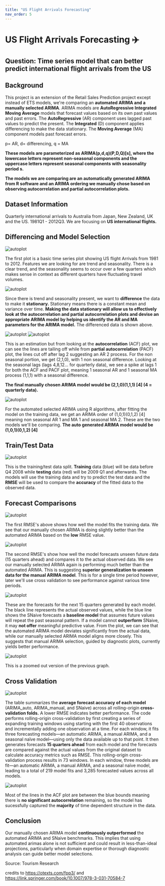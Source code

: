 ```yaml
---
title: "US Flight Arrivals Forecasting"
nav_order: 5
---
```

# **US Flight Arrivals Forecasting ✈️**

## **Question: Time series model that can better predict international flight arrivals from the US**

## Background

This project is an extension of the Retail Sales Prediction project except instead of ETS models, we're comparing an **automated ARIMA and a manually selected ARIMA**. ARIMA models are **AutoRegressive Integrated Moving Average** models that forecast values based on its own past values and past errors. The **AutoRegressive** (AR) component uses lagged past values to predict the present. The **Integrated** (D) component applies differencing to make the data stationary. The **Moving Average** (MA) component models past forecast errors. 

p= AR, d= differencing, q = MA

**These models are parameterized as **ARIMA(p,d,q)(P,D,Q)[s],** where the lowercase letters represent **non-seasonal** components and the uppercase letters represent **seasonal components** with seasonality period **s**.**

**The models we are comparing are an automatically generated ARIMA from R software and an ARIMA ordering we manually chose based on observing autocorrelation and partial autocorrelation plots.**

## Dataset Information

Quarterly international arrivals to Australia from Japan, New Zealand, UK and the US. 1981Q1 - 2012Q3. We are focusing on **US international flights.**

## Differencing and Model Selection

![autoplot](./us_arrivals_project_files/unnamed-chunk-2-1.png)

The first plot is a basic time series plot showing US flight Arrivals from 1981 to 2012. Features we are looking for are trend and seasonality. There is a clear trend, and the seasonality seems to occur over a few quarters which makes sense in context as different quarters have fluctuating travel volumes.

![autoplot](./us_arrivals_project_files/unnamed-chunk-2-2.png)

Since there is trend and seasonality present, we want to **difference** the data to make it **stationary.** Stationary means there is a constant mean and variance over time. **Making the data stationary will allow us to effectively look at the autocorrelation and partial autocorrelation plots and devise an appropriate ARIMA model by helping us identify the AR and MA parameters for the ARIMA model.** The differenced data is shown above.

![autoplot](./us_arrivals_project_files/unnamed-chunk-2-3.png)
![autoplot](./us_arrivals_project_files/unnamed-chunk-2-4.png)

This is an estimation but from looking at the **autocorrelation** (ACF) plot, we can see the lines are tailing off while from **partial autocorrelation** (PACF) plot, the lines cut off after lag 2 suggesting an AR 2 process. For the non seasonal portion, we get (2,1,0), with 1 non seasonal difference. Looking at the seasonal lags (lags 4,8,12... for quarterly data), we see a spike at lags 1 for both the ACF and PACF plot, meaning 1 seasonal AR and 1 seasonal MA process (1,1,1) with a seasonal difference. 

**The final manually chosen ARIMA model would be (2,1,0)(1,1,1) [4] (4 = quarterly data).**

![autoplot](./us_arrivals_project_files/autoarima.png)

For the automated selected ARIMA using R algorithms, after fitting the model on the training data, we get an ARIMA order of (1,0,1)(0,1,2) [4] meaning non seasonal AR 1 and MA 1 and seasonal MA 2. These are the two models we'll be comparing.
**The auto generated ARIMA model would be (1,0,1)(0,1,2) [4]**

## Train/Test Data

![autoplot](./us_arrivals_project_files/unnamed-chunk-3-1.png)

This is the training/test data split. **Training** data (blue) will be data before Q4 2008 while **testing** data (red) will be 2009 Q1 and afterwards. The models will use the training data and try to predict the test data and the **RMSE** will be used to compare the **accuracy** of the fitted data to the observed data.

## Forecast Comparisons

![autoplot](./us_arrivals_project_files/rmse1.png)

The first RMSE's above shows how well the model fits the training data. We see that our manually chosen ARIMA is doing slightly better than the automated ARIMA based on the **low** RMSE value.

![autoplot](./us_arrivals_project_files/rmse2.png)

The second RMSE's show how well the model forecasts unseen future data (15 quarters ahead) and compares it to the actual observed data. We see our manually selected ARIMA again is performing much better than the automated ARIMA. This is suggesting **superior generalization to unseen data for the manual ARIMA model**. This is for a single time period however, later we'll use cross validation to see performance against various time periods.

![autoplot](./us_arrivals_project_files/unnamed-chunk-5-1.png)

These are the forecasts for the next 15 quarters generated by each model. The black line represents the actual observed values, while the blue line shows the SNaive forecasts a **baseline model** that assumes future values will repeat the past seasonal pattern. If a model cannot **outperform** SNaive, it may **not offer** meaningful predictive value. From the plot, we can see that the automated ARIMA model deviates significantly from the actual data, while our manually selected ARIMA model aligns more closely. This suggests that manual ARIMA selection, guided by diagnostic plots, currently yields better performance.

![autoplot](./us_arrivals_project_files/unnamed-chunk-5-2.png)

This is a zoomed out version of the previous graph.

## Cross Validation 


![autoplot](./us_arrivals_project_files/rmse3.png)

The table summarizes the **average forecast accuracy of each model** (ARIMA_auto, ARIMA_manual, and SNaive) across all rolling-origin **cross-validation folds.** A lower RMSE indicates better performance. The code performs rolling-origin cross-validation by first creating a series of expanding training windows using starting with the first 40 observations and incrementally adding one observation at a time. For each window, it fits three forecasting models—an automatic ARIMA, a manual ARIMA, and a seasonal naïve model—using only the data available up to that point. It then generates forecasts **15 quarters ahead** from each model and the forecasts are compared against the actual values from the original dataset to calculate accuracy metrics such as RMSE. This rolling-origin cross-validation process results in 73 windows. In each window, three models are fit—an automatic ARIMA, a manual ARIMA, and a seasonal naïve model, leading to a total of 219 model fits and 3,285 forecasted values across all models.

![autoplot](./us_arrivals_project_files/unnamed-chunk-7-1.png)

Most of the lines in the ACF plot are between the blue bounds meaning there is **no significant autocorrelation** remaining, so the model has sucessfully captured the **majority** of time dependent structure in the data.

## Conclusion

Our manually chosen ARIMA model **continuously outperformed** the automated ARIMA and SNaive benchmarks. This implies that using automated arimas alone is not sufficient and could result in less-than-ideal projections, particularly when domain expertise or thorough diagnostic analysis can guide better model selections. 

Source:
Tourism Research

credits to https://otexts.com/fpp3/ and https://link.springer.com/book/10.1007/978-3-031-70584-7

